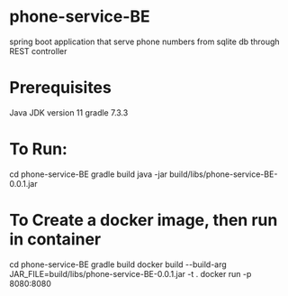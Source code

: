 # phone-service-BE
spring boot application that serve phone numbers from sqlite db through REST controller

# Prerequisites
Java JDK version 11
gradle 7.3.3

# To Run:
cd phone-service-BE
gradle build
java -jar build/libs/phone-service-BE-0.0.1.jar

# To Create a docker image, then run in container
cd phone-service-BE
gradle build
docker build --build-arg JAR_FILE=build/libs/phone-service-BE-0.0.1.jar -t <image-name> .
docker run -p 8080:8080 <image-name>
